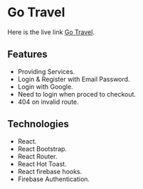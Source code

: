 # Go Travel

Here is the live link [Go Travel](https://go-travel-6e948.web.app/).

## Features

* Providing Services.
* Login & Register with Email Password.
* Login with Google.
* Need to login when proced to checkout.
* 404 on invalid route.

## Technologies

* React.
* React Bootstrap.
* React Router.
* React Hot Toast.
* React firebase hooks.
* Firebase Authentication.
